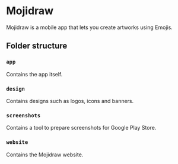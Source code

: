 # Mojidraw

Mojidraw is a mobile app that lets you create artworks using Emojis.

## Folder structure

### `app`

Contains the app itself.

### `design`

Contains designs such as logos, icons and banners.

### `screenshots`

Contains a tool to prepare screenshots for Google Play Store.

### `website`

Contains the Mojidraw website.